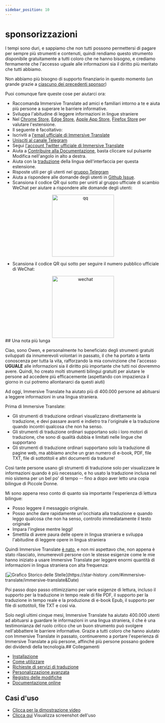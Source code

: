 ```yaml
---
sidebar_position: 10
---
```


# sponsorizzazioni

I tempi sono duri, e sappiamo che non tutti possono permettersi di pagare per sempre più strumenti e contenuti, quindi rendiamo questo strumento disponibile gratuitamente a tutti coloro che ne hanno bisogno, e crediamo fermamente che l'accesso uguale alle informazioni sia il diritto più meritato che tutti abbiamo.

Non abbiamo più bisogno di supporto finanziario in questo momento (un grande grazie a [ciascuno dei precedenti sponsor](/docs/thanks))

Puoi comunque fare queste cose per aiutarci ora:

- Raccomanda Immersive Translate ad amici e familiari intorno a te e aiuta più persone a superare le barriere informative.
- Sviluppa l'abitudine di leggere informazioni in lingue straniere
- Nel [Chrome Store](https://chrome.google.com/webstore/detail/immersive-translate/bpoadfkcbjbfhfodiogcnhhhpibjhbnh), [Edge Store](https://microsoftedge.microsoft.com/addons/detail/amkbmndfnliijdhojkpoglbnaaahippg), [Apple App Store](https://apps.apple.com/app/id6447957425), [Firefox Store](https://addons.mozilla.org/firefox/addon/immersive-translate/) per valutare l'estensione.
- Il seguente è facoltativo:
- Iscriviti a [l'email ufficiale di Immersive Translate](https://immersivetranslate.substack.com/)
- [Unisciti al canale Telegram](https://t.me/immersivetranslate)
- Segui [l'account Twitter ufficiale di Immersive Translate](https://twitter.com/immersivetran)
- Aiuta a [Contribuire alla Documentazione](https://immersivetranslate.com/), basta cliccare sul pulsante Modifica nell'angolo in alto a destra.
- Aiuta con la [traduzione](https://crowdin.com/project/immersive-translate) della lingua dell'interfaccia per questa estensione.
- Risposte utili per gli utenti nel [gruppo Telegram](https://t.me/+rq848Z09nehlOTgx)
- Aiuta a rispondere alle domande degli utenti in [Github Issue](https://github.com/immersive-translate/immersive-translate/issues).
- Scansiona il codice QR qui sotto per unirti al gruppo ufficiale di scambio WeChat per aiutare a rispondere alle domande degli utenti:

<div align="center">
<img src="https://s.immersivetranslate.com/static/official-static/assets/wechat-contact.png" width="200" alt="qq"/>
</div>

- Scansiona il codice QR qui sotto per seguire il numero pubblico ufficiale di WeChat:

<div align="center">
<img src="https://s.immersivetranslate.com/static/official-static/assets/wechat-qrcode.jpg" width="200" alt="wechat"/>
</div>## Una nota più lunga

Ciao, sono Owen, e personalmente ho beneficiato degli strumenti gratuiti sviluppati da innumerevoli volontari in passato, il che ha portato a tanta conoscenza per tutta la vita, rafforzando la mia convinzione che l'accesso **UGUALE** alle informazioni sia il diritto più importante che tutti noi dovremmo avere. Quindi, ho creato molti strumenti bilingui gratuiti per aiutare le persone ad accedere più efficacemente (aspettando con impazienza il giorno in cui potremo allontanarci da questi aiuti)

Ad oggi, Immersive Translate ha aiutato più di 400.000 persone ad abituarsi a leggere informazioni in una lingua straniera.

Prima di Immersive Translate:

- Gli strumenti di traduzione ordinari visualizzano direttamente la traduzione, e devi passare avanti e indietro tra l'originale e la traduzione quando incontri qualcosa che non ha senso.
- Gli strumenti di traduzione ordinari supportano solo i loro motori di traduzione, che sono di qualità dubbia e limitati nelle lingue che supportano
- Gli strumenti di traduzione ordinari supportano solo la traduzione di pagine web, ma abbiamo anche un gran numero di e-book, PDF, file TXT, file di sottotitoli e altri documenti da tradurre!

Così tante persone usano gli strumenti di traduzione solo per visualizzare le informazioni quando è più necessario, e ho usato la traduzione inclusa nel mio sistema per un bel po' di tempo -- fino a dopo aver letto una copia bilingue di Piccole Donne.

Mi sono appena reso conto di quanto sia importante l'esperienza di lettura bilingue:

- Posso leggere il messaggio originale.
- Posso anche dare rapidamente un'occhiata alla traduzione e quando leggo qualcosa che non ha senso, controllo immediatamente il testo originale
- Impara l'inglese mentre leggi!
- Smettila di avere paura delle opere in lingua straniera e sviluppa l'abitudine di leggere opere in lingua straniera

Quindi Immersive Translate [è nato](https://twitter.com/OwenYoungZh/status/1588792579596111872), e non mi aspettavo che, non appena è stato rilasciato, innumerevoli persone con le stesse esigenze come le mie hanno iniziato a usare Immersive Translate per leggere enormi quantità di informazioni in lingua straniera con alta frequenza:

[![Grafico Storico delle Stelle](https://api.star-history.com/svg?repos=immersive-translate/immersive-translate&type=Date)](https://star-history .com/#immersive-translate/immersive-translate\&Date)

Poi passo dopo passo ottimizziamo per varie esigenze di lettura, incluso il supporto per la traduzione in tempo reale di file PDF, il supporto per la traduzione in tempo reale e la produzione di e-book Epub, il supporto per file di sottotitoli, file TXT e così via.

Solo negli ultimi cinque mesi, Immersive Translate ha aiutato 400.000 utenti ad abituarsi a guardare le informazioni in una lingua straniera, il che è una testimonianza del ruolo critico che un buon strumento può svolgere nell'abbattere le barriere informative. Grazie a tutti coloro che hanno aiutato con Immersive Translate in passato, continueremo a portare l'esperienza di Immersive Translate a più persone, affinché più persone possano godere dei dividendi della tecnologia.## Collegamenti

- [Installazione](/docs/installation)
- [Come utilizzare](/docs/usage)
- [Richieste di servizi di traduzione](/docs/services)
- [Personalizzazione avanzata](/docs/advanced)
- [Registro delle modifiche](/docs/CHANGELOG)
- [Documentazione online](/docs/installation)

## Casi d'uso

- [Clicca per la dimostrazione video](https://www.youtube.com/watch?v=sQevumpUprc)
- [Clicca qui](/docs/usecase) Visualizza screenshot dell'uso
